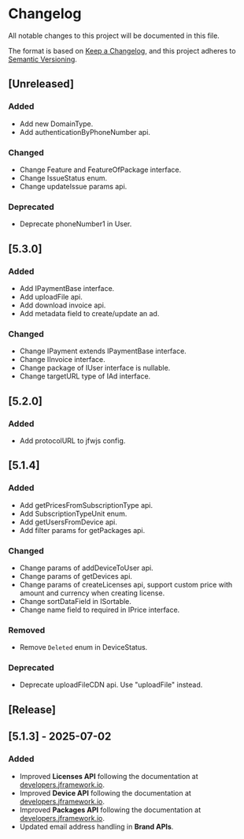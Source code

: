 # Changelog

All notable changes to this project will be documented in this file.

The format is based on [Keep a Changelog](https://keepachangelog.com/en/1.0.0/),
and this project adheres to [Semantic Versioning](https://semver.org/spec/v2.0.0.html).

## [Unreleased]

### Added

-   Add new DomainType.
-   Add authenticationByPhoneNumber api.

### Changed

-   Change Feature and FeatureOfPackage interface.
-   Change IssueStatus enum.
-   Change updateIssue params api.

### Deprecated

-   Deprecate phoneNumber1 in User.

## [5.3.0]

### Added

-   Add IPaymentBase interface.
-   Add uploadFile api.
-   Add download invoice api.
-   Add metadata field to create/update an ad.

### Changed

-   Change IPayment extends IPaymentBase interface.
-   Change IInvoice interface.
-   Change package of IUser interface is nullable.
-   Change targetURL type of IAd interface.

## [5.2.0]

### Added

-   Add protocolURL to jfwjs config.

## [5.1.4]

### Added

-   Add getPricesFromSubscriptionType api.
-   Add SubscriptionTypeUnit enum.
-   Add getUsersFromDevice api.
-   Add filter params for getPackages api.

### Changed

-   Change params of addDeviceToUser api.
-   Change params of getDevices api.
-   Change params of createLicenses api, support custom price with amount and currency when creating license.
-   Change sortDataField in ISortable.
-   Change name field to required in IPrice interface.

### Removed

-   Remove `Deleted` enum in DeviceStatus.

### Deprecated

-   Deprecate uploadFileCDN api. Use "uploadFile" instead.

## [Release]

## [5.1.3] - 2025-07-02

### Added

-   Improved **Licenses API** following the documentation at [developers.jframework.io](https://developers.jframework.io).
-   Improved **Device API** following the documentation at [developers.jframework.io](https://developers.jframework.io).
-   Improved **Packages API** following the documentation at [developers.jframework.io](https://developers.jframework.io).
-   Updated email address handling in **Brand APIs**.
